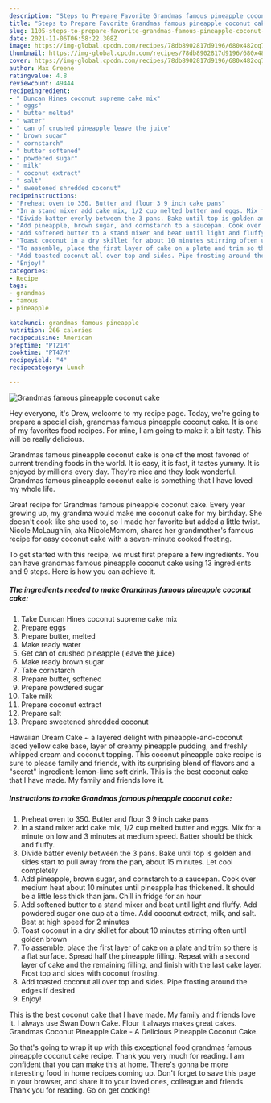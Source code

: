 ```yaml
---
description: "Steps to Prepare Favorite Grandmas famous pineapple coconut cake"
title: "Steps to Prepare Favorite Grandmas famous pineapple coconut cake"
slug: 1105-steps-to-prepare-favorite-grandmas-famous-pineapple-coconut-cake
date: 2021-11-06T06:58:22.308Z
image: https://img-global.cpcdn.com/recipes/78db8902817d9196/680x482cq70/grandmas-famous-pineapple-coconut-cake-recipe-main-photo.jpg
thumbnail: https://img-global.cpcdn.com/recipes/78db8902817d9196/680x482cq70/grandmas-famous-pineapple-coconut-cake-recipe-main-photo.jpg
cover: https://img-global.cpcdn.com/recipes/78db8902817d9196/680x482cq70/grandmas-famous-pineapple-coconut-cake-recipe-main-photo.jpg
author: Max Greene
ratingvalue: 4.8
reviewcount: 49444
recipeingredient:
- " Duncan Hines coconut supreme cake mix"
- " eggs"
- " butter melted"
- " water"
- " can of crushed pineapple leave the juice"
- " brown sugar"
- " cornstarch"
- " butter softened"
- " powdered sugar"
- " milk"
- " coconut extract"
- " salt"
- " sweetened shredded coconut"
recipeinstructions:
- "Preheat oven to 350. Butter and flour 3 9 inch cake pans"
- "In a stand mixer add cake mix, 1/2 cup melted butter and eggs. Mix for a minute on low and 3 minutes at medium speed. Batter should be thick and fluffy."
- "Divide batter evenly between the 3 pans. Bake until top is golden and sides start to pull away from the pan, about 15 minutes. Let cool completely"
- "Add pineapple, brown sugar, and cornstarch to a saucepan. Cook over medium heat about 10 minutes until pineapple has thickened. It should be a little less thick than jam. Chill in fridge for an hour"
- "Add softened butter to a stand mixer and beat until light and fluffy. Add powdered sugar one cup at a time. Add coconut extract, milk, and salt. Beat at high speed for 2 minutes"
- "Toast coconut in a dry skillet for about 10 minutes stirring often until golden brown"
- "To assemble, place the first layer of cake on a plate and trim so there is a flat surface. Spread half the pineapple filling. Repeat with a second layer of cake and the remaining filling, and finish with the last cake layer. Frost top and sides with coconut frosting."
- "Add toasted coconut all over top and sides. Pipe frosting around the edges if desired"
- "Enjoy!"
categories:
- Recipe
tags:
- grandmas
- famous
- pineapple

katakunci: grandmas famous pineapple 
nutrition: 266 calories
recipecuisine: American
preptime: "PT21M"
cooktime: "PT47M"
recipeyield: "4"
recipecategory: Lunch

---
```



![Grandmas famous pineapple coconut cake](https://img-global.cpcdn.com/recipes/78db8902817d9196/680x482cq70/grandmas-famous-pineapple-coconut-cake-recipe-main-photo.jpg)

Hey everyone, it's Drew, welcome to my recipe page. Today, we're going to prepare a special dish, grandmas famous pineapple coconut cake. It is one of my favorites food recipes. For mine, I am going to make it a bit tasty. This will be really delicious.

Grandmas famous pineapple coconut cake is one of the most favored of current trending foods in the world. It is easy, it is fast, it tastes yummy. It is enjoyed by millions every day. They're nice and they look wonderful. Grandmas famous pineapple coconut cake is something that I have loved my whole life.

Great recipe for Grandmas famous pineapple coconut cake. Every year growing up, my grandma would make me coconut cake for my birthday. She doesn&#39;t cook like she used to, so I made her favorite but added a little twist. Nicole McLaughlin, aka NicoleMcmom, shares her grandmother&#39;s famous recipe for easy coconut cake with a seven-minute cooked frosting.


To get started with this recipe, we must first prepare a few ingredients. You can have grandmas famous pineapple coconut cake using 13 ingredients and 9 steps. Here is how you can achieve it.

<!--inarticleads1-->

##### The ingredients needed to make Grandmas famous pineapple coconut cake:

1. Take  Duncan Hines coconut supreme cake mix
1. Prepare  eggs
1. Prepare  butter, melted
1. Make ready  water
1. Get  can of crushed pineapple (leave the juice)
1. Make ready  brown sugar
1. Take  cornstarch
1. Prepare  butter, softened
1. Prepare  powdered sugar
1. Take  milk
1. Prepare  coconut extract
1. Prepare  salt
1. Prepare  sweetened shredded coconut


Hawaiian Dream Cake ~ a layered delight with pineapple-and-coconut laced yellow cake base, layer of creamy pineapple pudding, and freshly whipped cream and coconut topping. This coconut pineapple cake recipe is sure to please family and friends, with its surprising blend of flavors and a &#34;secret&#34; ingredient: lemon-lime soft drink. This is the best coconut cake that I have made. My family and friends love it. 

<!--inarticleads2-->

##### Instructions to make Grandmas famous pineapple coconut cake:

1. Preheat oven to 350. Butter and flour 3 9 inch cake pans
1. In a stand mixer add cake mix, 1/2 cup melted butter and eggs. Mix for a minute on low and 3 minutes at medium speed. Batter should be thick and fluffy.
1. Divide batter evenly between the 3 pans. Bake until top is golden and sides start to pull away from the pan, about 15 minutes. Let cool completely
1. Add pineapple, brown sugar, and cornstarch to a saucepan. Cook over medium heat about 10 minutes until pineapple has thickened. It should be a little less thick than jam. Chill in fridge for an hour
1. Add softened butter to a stand mixer and beat until light and fluffy. Add powdered sugar one cup at a time. Add coconut extract, milk, and salt. Beat at high speed for 2 minutes
1. Toast coconut in a dry skillet for about 10 minutes stirring often until golden brown
1. To assemble, place the first layer of cake on a plate and trim so there is a flat surface. Spread half the pineapple filling. Repeat with a second layer of cake and the remaining filling, and finish with the last cake layer. Frost top and sides with coconut frosting.
1. Add toasted coconut all over top and sides. Pipe frosting around the edges if desired
1. Enjoy!


This is the best coconut cake that I have made. My family and friends love it. I always use Swan Down Cake. Flour it always makes great cakes. Grandmas Coconut Pineapple Cake - A Delicious Pineapple Coconut Cake. 

So that's going to wrap it up with this exceptional food grandmas famous pineapple coconut cake recipe. Thank you very much for reading. I am confident that you can make this at home. There's gonna be more interesting food in home recipes coming up. Don't forget to save this page in your browser, and share it to your loved ones, colleague and friends. Thank you for reading. Go on get cooking!
